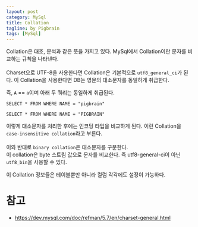 ```yaml
---
layout: post
category: MySql
title: Collation
tagline: by Pigbrain
tags: [MySql]
---
```

  
<!--more-->
  
  
Collation은 대조, 분석과 같은 뜻을 가지고 있다. MySql에서 Collation이란 문자를 비교하는 규칙을 나타낸다.  
<br>
Charset으로 UTF-8을 사용한다면 Collation은 기본적으로 `utf8_general_ci`가 된다. 이 Collation을 사용한다면 DB는 영문의 대소문자를 동일하게 취급한다.   
  
  
즉, `A` == `a`이며 아래 두 쿼리는 동일하게 취급된다.  
```
SELECT * FROM WHERE NAME = "pigbrain"

SELECT * FROM WHERE NAME = "PIGBRAIN"
```

이렇게 대소문자를 처리한 후에는 인코딩 타입을 비교하게 된다. 이런 Collation을 `case-insensitive collation`라고 부른다.  
<br>
이와 반대로 `binary collation`은 대소문자를 구분한다.  
이 collation은 byte 스트림 값으로 문자를 비교한다. 즉 utf8-general-ci이 아닌 `utf8_bin`을 사용할 수 있다.


이 Collation 정보들은 테이블뿐만 아니라 컬럼 각각에도 설정이 가능하다.
  
  
   
# 참고   
* https://dev.mysql.com/doc/refman/5.7/en/charset-general.html